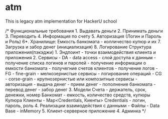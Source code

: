 # atm
This is legacy atm implementation for HackerU school

/*
    Функциональные требования
    1. Выдавать деньги
    2. Принимать деньги
    3. Переводить
    4. Информация по счету
    5. Авторизация (Логин и Пароль и Роль)
    6*. Хранилище: Емкость банкомата - колличество купюр и их
    7. Загрузка и забор денег (инициализация)
    8. Логирование
    Структура приложения(пэкэджи)
    1. Эндпоинт - точки взаимодействия клиента и приложения
    2. Сервисы
        - DA - data access - слой доступа к данным
            - получение списка логинов и паролей
            - получение информации о емкости банкомата
            - получегние счетов клиентов
            - получение логов
        - FG - fine-grain - мелкозернистые сервисы
            - логирование операций
        - CG - corse-grain - крупнозернистые или композитные сервисы
            - авторизация
            - выдача денег
            - прием денег
            - пополнение банкомата
            - перевод денег
            - забор денег
    3. Модели
        Счета - держатель, срок, денежки, номер
        Банкомат - емкость, количество средств, купюры
        Купюра
        Клиенты - Map<Credentials, Киенты>
        Credentials - логин, пароль, роль
    4. Реализации взаимодействия с данными
        - Файлы
        - Data Base
        - inMemory
    5. Клиент-серверное приложение
    4. Админка
 */
